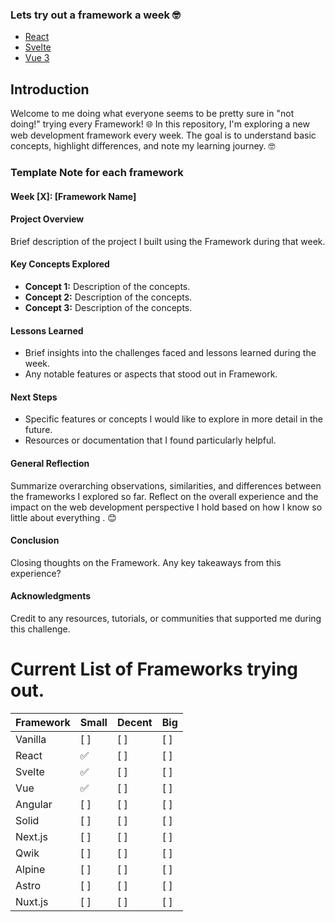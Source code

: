 ### Lets try out a framework a week 🤓
- [React](https://react.dev/)
- [Svelte](https://svelte.dev/)
- [Vue 3](https://vuejs.org/)

## Introduction
Welcome to me doing what everyone seems to be pretty sure in "not doing!" trying every Framework! 🌐 In this repository, I'm exploring a new web development framework every week. The goal is to understand basic concepts, highlight differences, and note my learning journey. 🤓

###  Template Note for each framework 
#### Week [X]: [Framework Name]
#### Project Overview
Brief description of the project I built using the Framework during that week.

#### Key Concepts Explored
- **Concept 1:** Description of the concepts.
- **Concept 2:** Description of the concepts.
- **Concept 3:** Description of the concepts.

#### Lessons Learned
- Brief insights into the challenges faced and lessons learned during the week.
- Any notable features or aspects that stood out in Framework.

#### Next Steps
- Specific features or concepts I would like to explore in more detail in the future.
- Resources or documentation that I found particularly helpful.

#### General Reflection
Summarize overarching observations, similarities, and differences between the frameworks I explored so far. Reflect on the overall experience and the impact on the web development perspective I hold based on how I know so little about everything . 😊

#### Conclusion
Closing thoughts on the Framework. Any key takeaways from this experience?

#### Acknowledgments
Credit to any resources, tutorials, or communities that supported me during this challenge.



# Current List of Frameworks trying out.

| Framework | Small | Decent | Big |
|-----------|-------|--------|-----|
| Vanilla   | [ ]   | [ ]    | [ ] |
| React     | ✅    | [ ]    | [ ] |
| Svelte    | ✅    | [ ]    | [ ] |
| Vue       | ✅    | [ ]    | [ ] |
| Angular   | [ ]   | [ ]    | [ ] |
| Solid     | [ ]   | [ ]    | [ ] |
| Next.js   | [ ]   | [ ]    | [ ] |
| Qwik      | [ ]   | [ ]    | [ ] |
| Alpine    | [ ]   | [ ]    | [ ] |
| Astro     | [ ]   | [ ]    | [ ] |
| Nuxt.js   | [ ]   | [ ]    | [ ] |

